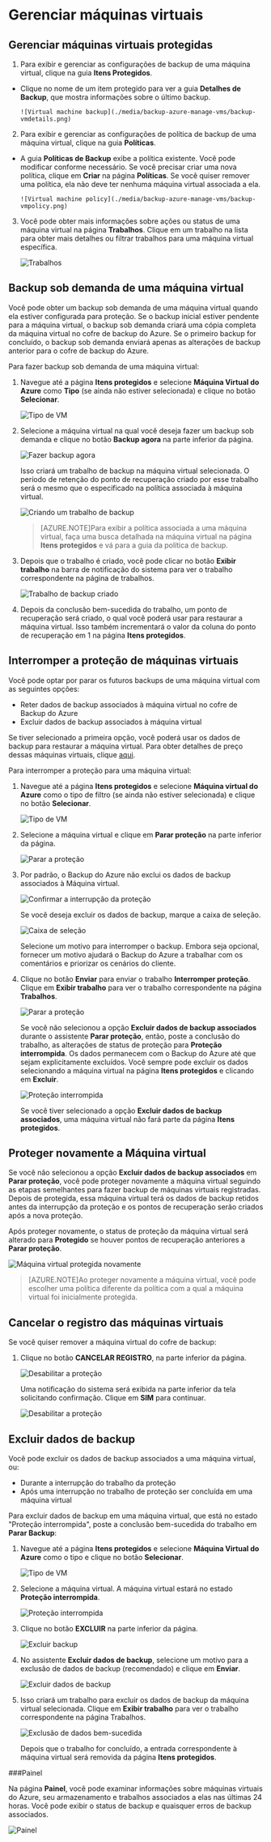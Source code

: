 
<properties
	pageTitle="Backup do Azure - gerenciar máquinas virtuais"
	description="Saiba como gerenciar uma máquina virtual do Azure"
	services="backup"
	documentationCenter=""
	authors="jimpark"
	manager="jwhit"
	editor=""/>

<tags
	ms.service="backup"
	ms.workload="storage-backup-recovery"
	ms.tgt_pltfrm="na"
	ms.devlang="na"
	ms.topic="article"
	ms.date="05/28/2015"
	ms.author="jimpark"/>

# Gerenciar máquinas virtuais


## Gerenciar máquinas virtuais protegidas

1. Para exibir e gerenciar as configurações de backup de uma máquina virtual, clique na guia **Itens Protegidos**.

  - Clique no nome de um item protegido para ver a guia **Detalhes de Backup**, que mostra informações sobre o último backup.

        ![Virtual machine backup](./media/backup-azure-manage-vms/backup-vmdetails.png)

2. Para exibir e gerenciar as configurações de política de backup de uma máquina virtual, clique na guia **Políticas**.

  - A guia **Políticas de Backup** exibe a política existente. Você pode modificar conforme necessário. Se você precisar criar uma nova política, clique em **Criar** na página **Políticas**. Se você quiser remover uma política, ela não deve ter nenhuma máquina virtual associada a ela.

        ![Virtual machine policy](./media/backup-azure-manage-vms/backup-vmpolicy.png)

3. Você pode obter mais informações sobre ações ou status de uma máquina virtual na página **Trabalhos**. Clique em um trabalho na lista para obter mais detalhes ou filtrar trabalhos para uma máquina virtual específica.

    ![Trabalhos](./media/backup-azure-manage-vms/backup-job.png)

## Backup sob demanda de uma máquina virtual
Você pode obter um backup sob demanda de uma máquina virtual quando ela estiver configurada para proteção. Se o backup inicial estiver pendente para a máquina virtual, o backup sob demanda criará uma cópia completa da máquina virtual no cofre de backup do Azure. Se o primeiro backup for concluído, o backup sob demanda enviará apenas as alterações de backup anterior para o cofre de backup do Azure.

Para fazer backup sob demanda de uma máquina virtual:

1. Navegue até a página **Itens protegidos** e selecione **Máquina Virtual do Azure** como **Tipo** (se ainda não estiver selecionada) e clique no botão **Selecionar**.

    ![Tipo de VM](./media/backup-azure-manage-vms/vm-type.png)

2. Selecione a máquina virtual na qual você deseja fazer um backup sob demanda e clique no botão **Backup agora** na parte inferior da página.

    ![Fazer backup agora](./media/backup-azure-manage-vms/backup-now.png)

    Isso criará um trabalho de backup na máquina virtual selecionada. O período de retenção do ponto de recuperação criado por esse trabalho será o mesmo que o especificado na política associada à máquina virtual.

    ![Criando um trabalho de backup](./media/backup-azure-manage-vms/creating-job.png)

    >[AZURE.NOTE]Para exibir a política associada a uma máquina virtual, faça uma busca detalhada na máquina virtual na página **Itens protegidos** e vá para a guia da política de backup.

3. Depois que o trabalho é criado, você pode clicar no botão **Exibir trabalho** na barra de notificação do sistema para ver o trabalho correspondente na página de trabalhos.

    ![Trabalho de backup criado](./media/backup-azure-manage-vms/created-job.png)

4. Depois da conclusão bem-sucedida do trabalho, um ponto de recuperação será criado, o qual você poderá usar para restaurar a máquina virtual. Isso também incrementará o valor da coluna do ponto de recuperação em 1 na página **Itens protegidos**.

## Interromper a proteção de máquinas virtuais
Você pode optar por parar os futuros backups de uma máquina virtual com as seguintes opções:

- Reter dados de backup associados à máquina virtual no cofre de Backup do Azure
- Excluir dados de backup associados à máquina virtual

Se tiver selecionado a primeira opção, você poderá usar os dados de backup para restaurar a máquina virtual. Para obter detalhes de preço dessas máquinas virtuais, clique [aqui](http://azure.microsoft.com/pricing/details/backup/).

Para interromper a proteção para uma máquina virtual:

1. Navegue até a página **Itens protegidos** e selecione **Máquina virtual do Azure** como o tipo de filtro (se ainda não estiver selecionada) e clique no botão **Selecionar**.

    ![Tipo de VM](./media/backup-azure-manage-vms/vm-type.png)

2. Selecione a máquina virtual e clique em **Parar proteção** na parte inferior da página.

    ![Parar a proteção](./media/backup-azure-manage-vms/stop-protection.png)

3. Por padrão, o Backup do Azure não exclui os dados de backup associados à Máquina virtual.

    ![Confirmar a interrupção da proteção](./media/backup-azure-manage-vms/confirm-stop-protection.png)

    Se você deseja excluir os dados de backup, marque a caixa de seleção.

    ![Caixa de seleção](./media/backup-azure-manage-vms/checkbox.png)

    Selecione um motivo para interromper o backup. Embora seja opcional, fornecer um motivo ajudará o Backup do Azure a trabalhar com os comentários e priorizar os cenários do cliente.

4. Clique no botão **Enviar** para enviar o trabalho **Interromper proteção**. Clique em **Exibir trabalho** para ver o trabalho correspondente na página **Trabalhos**.

    ![Parar a proteção](./media/backup-azure-manage-vms/stop-protect-success.png)

    Se você não selecionou a opção **Excluir dados de backup associados** durante o assistente **Parar proteção**, então, poste a conclusão do trabalho, as alterações de status de proteção para **Proteção interrompida**. Os dados permanecem com o Backup do Azure até que sejam explicitamente excluídos. Você sempre pode excluir os dados selecionando a máquina virtual na página **Itens protegidos** e clicando em **Excluir**.

    ![Proteção interrompida](./media/backup-azure-manage-vms/protection-stopped-status.png)

    Se você tiver selecionado a opção **Excluir dados de backup associados**, uma máquina virtual não fará parte da página **Itens protegidos**.

## Proteger novamente a Máquina virtual
Se você não selecionou a opção **Excluir dados de backup associados** em **Parar proteção**, você pode proteger novamente a máquina virtual seguindo as etapas semelhantes para fazer backup de máquinas virtuais registradas. Depois de protegida, essa máquina virtual terá os dados de backup retidos antes da interrupção da proteção e os pontos de recuperação serão criados após a nova proteção.

Após proteger novamente, o status de proteção da máquina virtual será alterado para **Protegido** se houver pontos de recuperação anteriores a **Parar proteção**.

  ![Máquina virtual protegida novamente](./media/backup-azure-manage-vms/reprotected-status.png)

>[AZURE.NOTE]Ao proteger novamente a máquina virtual, você pode escolher uma política diferente da política com a qual a máquina virtual foi inicialmente protegida.

## Cancelar o registro das máquinas virtuais

Se você quiser remover a máquina virtual do cofre de backup:

1. Clique no botão **CANCELAR REGISTRO**, na parte inferior da página.

    ![Desabilitar a proteção](./media/backup-azure-manage-vms/unregister-button.png)

    Uma notificação do sistema será exibida na parte inferior da tela solicitando confirmação. Clique em **SIM** para continuar.

    ![Desabilitar a proteção](./media/backup-azure-manage-vms/confirm-unregister.png)

## Excluir dados de backup
Você pode excluir os dados de backup associados a uma máquina virtual, ou:

- Durante a interrupção do trabalho da proteção
- Após uma interrupção no trabalho de proteção ser concluída em uma máquina virtual

Para excluir dados de backup em uma máquina virtual, que está no estado "Proteção interrompida", poste a conclusão bem-sucedida do trabalho em **Parar Backup**:

1. Navegue até a página **Itens protegidos** e selecione **Máquina Virtual do Azure** como o tipo e clique no botão **Selecionar**.

    ![Tipo de VM](./media/backup-azure-manage-vms/vm-type.png)

2. Selecione a máquina virtual. A máquina virtual estará no estado **Proteção interrompida**.

    ![Proteção interrompida](./media/backup-azure-manage-vms/protection-stopped-b.png)

3. Clique no botão **EXCLUIR** na parte inferior da página.

    ![Excluir backup](./media/backup-azure-manage-vms/delete-backup.png)

4. No assistente **Excluir dados de backup**, selecione um motivo para a exclusão de dados de backup (recomendado) e clique em **Enviar**.

    ![Excluir dados de backup](./media/backup-azure-manage-vms/delete-backup-data.png)

5. Isso criará um trabalho para excluir os dados de backup da máquina virtual selecionada. Clique em **Exibir trabalho** para ver o trabalho correspondente na página Trabalhos.

    ![Exclusão de dados bem-sucedida](./media/backup-azure-manage-vms/delete-data-success.png)

    Depois que o trabalho for concluído, a entrada correspondente à máquina virtual será removida da página **Itens protegidos**.


###Painel

Na página **Painel**, você pode examinar informações sobre máquinas virtuais do Azure, seu armazenamento e trabalhos associados a elas nas últimas 24 horas. Você pode exibir o status de backup e quaisquer erros de backup associados.

  ![Painel](./media/backup-azure-manage-vms/dashboard-protectedvms.png)
 

<!---HONumber=62-->